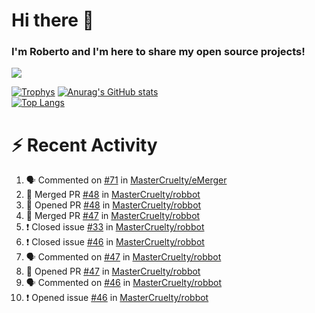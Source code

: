 # Hi there 👋
### I'm Roberto and I'm here to share my open source projects!

<img src="https://komarev.com/ghpvc/?username=mastercruelty&label=Profile views&color=0e75b6"><br>

[![Trophys](https://github-profile-trophy.vercel.app/?username=mastercruelty)](https://github.com/ryo-ma/github-profile-trophy)
[![Anurag's GitHub stats](https://github-readme-stats.vercel.app/api?username=mastercruelty&show_icons=true&theme=tokyonight)](https://github.com/anuraghazra/github-readme-stats)<br>
[![Top Langs](https://github-readme-stats.vercel.app/api/top-langs/?username=mastercruelty&exclude_repo=Alarm-project&langs_count=6&layout=compact&theme=tokyonight)](https://github.com/anuraghazra/github-readme-stats)

# :zap: Recent Activity
<!--START_SECTION:activity-->
1. 🗣 Commented on [#71](https://github.com/MasterCruelty/eMerger/issues/71) in [MasterCruelty/eMerger](https://github.com/MasterCruelty/eMerger)
2. 🎉 Merged PR [#48](https://github.com/MasterCruelty/robbot/pull/48) in [MasterCruelty/robbot](https://github.com/MasterCruelty/robbot)
3. 💪 Opened PR [#48](https://github.com/MasterCruelty/robbot/pull/48) in [MasterCruelty/robbot](https://github.com/MasterCruelty/robbot)
4. 🎉 Merged PR [#47](https://github.com/MasterCruelty/robbot/pull/47) in [MasterCruelty/robbot](https://github.com/MasterCruelty/robbot)
5. ❗️ Closed issue [#33](https://github.com/MasterCruelty/robbot/issues/33) in [MasterCruelty/robbot](https://github.com/MasterCruelty/robbot)
6. ❗️ Closed issue [#46](https://github.com/MasterCruelty/robbot/issues/46) in [MasterCruelty/robbot](https://github.com/MasterCruelty/robbot)
7. 🗣 Commented on [#47](https://github.com/MasterCruelty/robbot/issues/47) in [MasterCruelty/robbot](https://github.com/MasterCruelty/robbot)
8. 💪 Opened PR [#47](https://github.com/MasterCruelty/robbot/pull/47) in [MasterCruelty/robbot](https://github.com/MasterCruelty/robbot)
9. 🗣 Commented on [#46](https://github.com/MasterCruelty/robbot/issues/46) in [MasterCruelty/robbot](https://github.com/MasterCruelty/robbot)
10. ❗️ Opened issue [#46](https://github.com/MasterCruelty/robbot/issues/46) in [MasterCruelty/robbot](https://github.com/MasterCruelty/robbot)
<!--END_SECTION:activity-->
